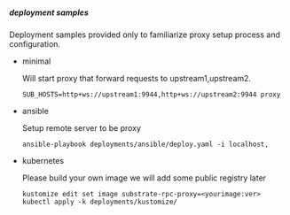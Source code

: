 ##### deployment samples

Deployment samples provided only to familiarize proxy setup process and configuration.

* minimal

  Will start proxy that forward requests to upstream1,upstream2.

  ```
  SUB_HOSTS=http+ws://upstream1:9944,http+ws://upstream2:9944 proxy
  ```


* ansible

  Setup remote server to be proxy

  ```
  ansible-playbook deployments/ansible/deploy.yaml -i localhost,
  ```

* kubernetes

  Please build your own image we will add some public registry later

  ```
  kustomize edit set image substrate-rpc-proxy=<yourimage:ver>
  kubectl apply -k deployments/kustomize/
  ```
